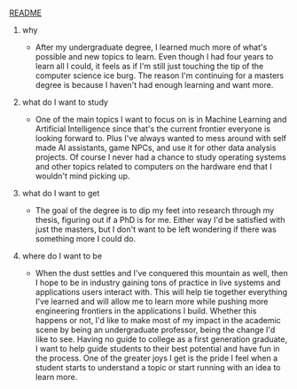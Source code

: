 [README](README.md)

1. why
	- After my undergraduate degree, I learned much more of what's possible and new topics to learn. Even though I had four years to learn all I could, it feels as if I'm still just touching the tip of the computer science ice burg. The reason I'm continuing for a masters degree is because I haven't had enough learning and want more.

2. what do I want to study
	- One of the main topics I want to focus on is in Machine Learning and Artificial Intelligence since that's the current frontier everyone is looking forward to. Plus I've always wanted to mess around with self made AI assistants, game NPCs, and use it for other data analysis projects. Of course I never had a chance to study operating systems and other topics related to computers on the hardware end that I wouldn't mind picking up. 

3. what do I want to get
	- The goal of the degree is to dip my feet into research through my thesis, figuring out if a PhD is for me. Either way I'd be satisfied with just the masters, but I don't want to be left wondering if there was something more I could do.

4. where do I want to be
	- When the dust settles and I've conquered this mountain as well, then I hope to be in industry gaining tons of practice in live systems and applications users interact with. This will help tie together everything I've learned and will allow me to learn more while pushing more engineering frontiers in the applications I build. Whether this happens or not, I'd like to make most of my impact in the academic scene by being an undergraduate professor, being the change I'd like to see. Having no guide to college as a first generation graduate, I want to help guide students to their best potential and have fun in the process. One of the greater joys I get is the pride I feel when a student starts to understand a topic or start running with an idea to learn more.

